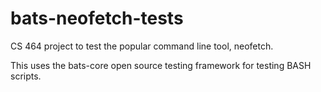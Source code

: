 # bats-neofetch-tests

CS 464 project to test the popular command line tool, neofetch.

This uses the bats-core open source testing framework for testing BASH scripts.
